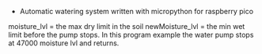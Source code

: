 - Automatic watering system
written with micropython for raspberry pico


moisture_lvl = the max dry limit in the soil
newMoisture_lvl = the min wet limit before the pump stops.
In this program example the water pump stops at 47000 moisture lvl and
returns.











